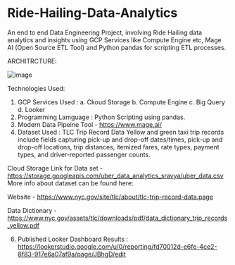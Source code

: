 # Ride-Hailing-Data-Analytics
An end to end Data Engineering Project, involving Ride Hailing data analytics and insights using GCP Services like Compute Engine etc, Mage AI (Open Source ETL Tool) and Python pandas for scripting ETL processes. 

ARCHITRCTURE:

![image](https://github.com/sarutlaa/Ride-Hailing-Data-Analytics/assets/141533429/64930f21-b85c-45a3-8725-57fa51114e3c)

Technologies Used:
1. GCP Services Used :
  a. Ckoud Storage
  b. Compute Engine
  c. Big Query
  d. Looker
2. Programming Lamguage : Python Scripting using pandas. 
3. Modern Data Pipeine Tool - https://www.mage.ai/
4. Dataset Used : TLC Trip Record Data Yellow and green taxi trip records include fields capturing pick-up and drop-off dates/times, pick-up and drop-off locations, trip distances, itemized fares, rate types, payment types, and driver-reported passenger counts.

  Cloud Storage Link for Data set  - https://storage.googleapis.com/uber_data_analytics_sravya/uber_data.csv
  More info about dataset can be found here:
  
  Website - https://www.nyc.gov/site/tlc/about/tlc-trip-record-data.page
 
  Data Dictionary - https://www.nyc.gov/assets/tlc/downloads/pdf/data_dictionary_trip_records_yellow.pdf

  
6. Published Looker Dashboard Results : https://lookerstudio.google.com/u/0/reporting/fd70012d-e6fe-4ce2-8f83-917e6a07af9a/page/JBhgD/edit




